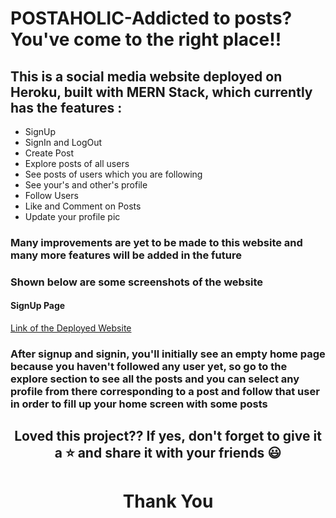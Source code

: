 <h1>POSTAHOLIC-Addicted to posts?You've come to the right place!!</h1>
<h2>This is a social media website deployed on Heroku, built with MERN Stack, which currently has the features :</h2>
<ul>
<li>SignUp</li>
<li>SignIn and LogOut</li>
<li>Create Post</li>
<li>Explore posts of all users</li>
<li>See posts of users which you are following</li>
<li>See your's and other's profile</li>
<li>Follow Users</li>
<li>Like and Comment on Posts</li>
<li>Update your profile pic</li></ul>


<h3>Many improvements are yet to be made to this website and many more features will be added in the future</h3>
<h3>Shown below are some screenshots of the website</h3>
<h4>SignUp Page</h4>


<a href="https://socialmediaclone55.herokuapp.com/">Link of the Deployed Website</a>
<h3>After signup and signin, you'll initially see an empty home page because you haven't followed any user yet, so go to the explore section to see all the posts and 
you can select any profile from there corresponding to a post and follow that user in order to fill up your home screen with some posts</h3>

<h2 align="center">Loved this project?? If yes, don't forget to give it a ⭐ and share it with your friends 😃</h2>
<h1 align="center">Thank You</h1>
